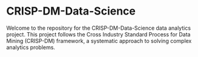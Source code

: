 # CRISP-DM-Data-Science
Welcome to the repository for the CRISP-DM-Data-Science data analytics project. This project follows the Cross Industry Standard Process for Data Mining (CRISP-DM) framework, a systematic approach to solving complex analytics problems. 
